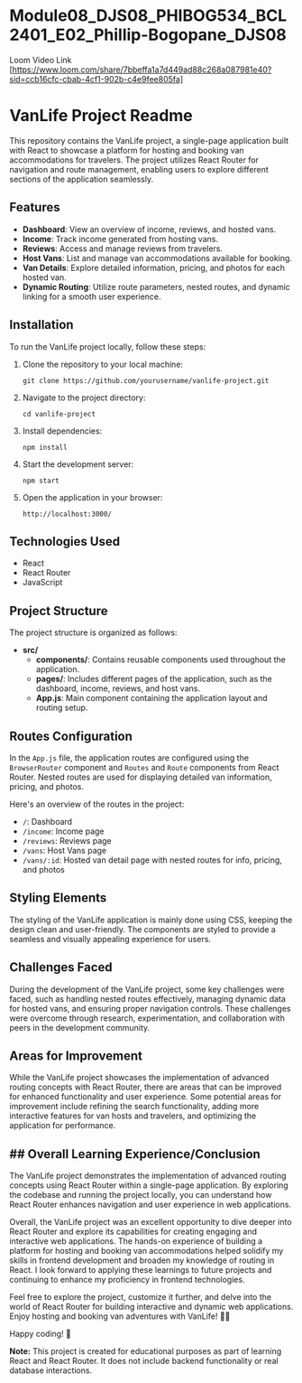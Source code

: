 # Module08_DJS08_PHIBOG534_BCL2401_E02_Phillip-Bogopane_DJS08
Loom Video Link [https://www.loom.com/share/7bbeffa1a7d449ad88c268a087981e40?sid=ccb16cfc-cbab-4cf1-902b-c4e9fee805fa]

# VanLife Project Readme

This repository contains the VanLife project, a single-page application built with React to showcase a platform for hosting and booking van accommodations for travelers. The project utilizes React Router for navigation and route management, enabling users to explore different sections of the application seamlessly.

## Features

- **Dashboard**: View an overview of income, reviews, and hosted vans.
- **Income**: Track income generated from hosting vans.
- **Reviews**: Access and manage reviews from travelers.
- **Host Vans**: List and manage van accommodations available for booking.
- **Van Details**: Explore detailed information, pricing, and photos for each hosted van.
- **Dynamic Routing**: Utilize route parameters, nested routes, and dynamic linking for a smooth user experience.

## Installation

To run the VanLife project locally, follow these steps:

1. Clone the repository to your local machine:
   ```
   git clone https://github.com/yourusername/vanlife-project.git
   ```
2. Navigate to the project directory:
   ```
   cd vanlife-project
   ```
3. Install dependencies:
   ```
   npm install
   ```
4. Start the development server:
   ```
   npm start
   ```
5. Open the application in your browser:
   ```
   http://localhost:3000/
   ```

## Technologies Used

- React
- React Router
- JavaScript

## Project Structure

The project structure is organized as follows:

- **src/**
  - **components/**: Contains reusable components used throughout the application.
  - **pages/**: Includes different pages of the application, such as the dashboard, income, reviews, and host vans.
  - **App.js**: Main component containing the application layout and routing setup.
  
## Routes Configuration

In the `App.js` file, the application routes are configured using the `BrowserRouter` component and `Routes` and `Route` components from React Router. Nested routes are used for displaying detailed van information, pricing, and photos.

Here's an overview of the routes in the project:
- `/`: Dashboard
- `/income`: Income page
- `/reviews`: Reviews page
- `/vans`: Host Vans page
- `/vans/:id`: Hosted van detail page with nested routes for info, pricing, and photos

## Styling Elements

The styling of the VanLife application is mainly done using CSS, keeping the design clean and user-friendly. The components are styled to provide a seamless and visually appealing experience for users. 

## Challenges Faced

During the development of the VanLife project, some key challenges were faced, such as handling nested routes effectively, managing dynamic data for hosted vans, and ensuring proper navigation controls. These challenges were overcome through research, experimentation, and collaboration with peers in the development community.

## Areas for Improvement

While the VanLife project showcases the implementation of advanced routing concepts with React Router, there are areas that can be improved for enhanced functionality and user experience. Some potential areas for improvement include refining the search functionality, adding more interactive features for van hosts and travelers, and optimizing the application for performance.

## ## Overall Learning Experience/Conclusion

The VanLife project demonstrates the implementation of advanced routing concepts using React Router within a single-page application. By exploring the codebase and running the project locally, you can understand how React Router enhances navigation and user experience in web applications.

Overall, the VanLife project was an excellent opportunity to dive deeper into React Router and explore its capabilities for creating engaging and interactive web applications. The hands-on experience of building a platform for hosting and booking van accommodations helped solidify my skills in frontend development and broaden my knowledge of routing in React. I look forward to applying these learnings to future projects and continuing to enhance my proficiency in frontend technologies.

Feel free to explore the project, customize it further, and delve into the world of React Router for building interactive and dynamic web applications. Enjoy hosting and booking van adventures with VanLife! 🚐✨

Happy coding! 🚀

**Note:** This project is created for educational purposes as part of learning React and React Router. It does not include backend functionality or real database interactions.



